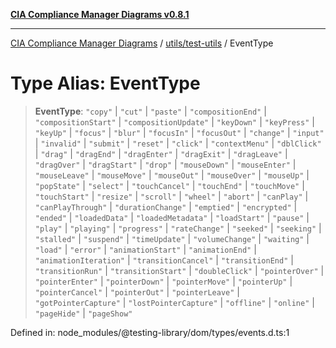 [**CIA Compliance Manager Diagrams v0.8.1**](../../../README.md)

***

[CIA Compliance Manager Diagrams](../../../modules.md) / [utils/test-utils](../README.md) / EventType

# Type Alias: EventType

> **EventType**: `"copy"` \| `"cut"` \| `"paste"` \| `"compositionEnd"` \| `"compositionStart"` \| `"compositionUpdate"` \| `"keyDown"` \| `"keyPress"` \| `"keyUp"` \| `"focus"` \| `"blur"` \| `"focusIn"` \| `"focusOut"` \| `"change"` \| `"input"` \| `"invalid"` \| `"submit"` \| `"reset"` \| `"click"` \| `"contextMenu"` \| `"dblClick"` \| `"drag"` \| `"dragEnd"` \| `"dragEnter"` \| `"dragExit"` \| `"dragLeave"` \| `"dragOver"` \| `"dragStart"` \| `"drop"` \| `"mouseDown"` \| `"mouseEnter"` \| `"mouseLeave"` \| `"mouseMove"` \| `"mouseOut"` \| `"mouseOver"` \| `"mouseUp"` \| `"popState"` \| `"select"` \| `"touchCancel"` \| `"touchEnd"` \| `"touchMove"` \| `"touchStart"` \| `"resize"` \| `"scroll"` \| `"wheel"` \| `"abort"` \| `"canPlay"` \| `"canPlayThrough"` \| `"durationChange"` \| `"emptied"` \| `"encrypted"` \| `"ended"` \| `"loadedData"` \| `"loadedMetadata"` \| `"loadStart"` \| `"pause"` \| `"play"` \| `"playing"` \| `"progress"` \| `"rateChange"` \| `"seeked"` \| `"seeking"` \| `"stalled"` \| `"suspend"` \| `"timeUpdate"` \| `"volumeChange"` \| `"waiting"` \| `"load"` \| `"error"` \| `"animationStart"` \| `"animationEnd"` \| `"animationIteration"` \| `"transitionCancel"` \| `"transitionEnd"` \| `"transitionRun"` \| `"transitionStart"` \| `"doubleClick"` \| `"pointerOver"` \| `"pointerEnter"` \| `"pointerDown"` \| `"pointerMove"` \| `"pointerUp"` \| `"pointerCancel"` \| `"pointerOut"` \| `"pointerLeave"` \| `"gotPointerCapture"` \| `"lostPointerCapture"` \| `"offline"` \| `"online"` \| `"pageHide"` \| `"pageShow"`

Defined in: node\_modules/@testing-library/dom/types/events.d.ts:1
